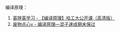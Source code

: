 

编译原理：

1. [荟呀荟学习 - 【编译原理】哈工大公开课（高清版）](https://www.bilibili.com/video/BV1dL4y1H7T8/) 
2. [废物点心v - 编译原理—混子速成期末保过](https://www.bilibili.com/video/BV1ft4y1X7p6/) 

